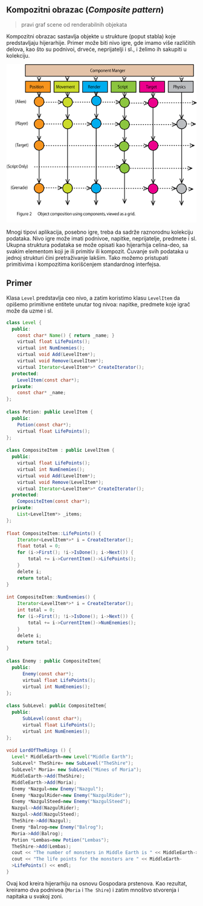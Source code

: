 ## Kompozitni obrazac (*Composite pattern*)

> pravi graf scene od renderabilnih objekata

Kompozitni obrazac sastavlja objekte u strukture (poput stabla) koje predstavljaju hijerarhije. Primer može biti nivo igre, gde imamo više različitih delova, kao što su podnivoi, drveće, neprijatelji i sl., i želimo ih sakupiti u kolekciju.

![composite-pattern](slike/composite-pattern.gif)

Mnogi tipovi aplikacija, posebno igre, treba da sadrže raznorodnu kolekciju podataka. Nivo igre može imati podnivoe, napitke, neprijatelje, predmete i sl. Ukupna struktura podataka se može opisati kao hijerarhija celina-deo, sa svakim elementom koji je ili primitiv ili kompozit. Čuvanje svih podataka u jednoj strukturi čini pretraživanje lakšim. Tako možemo pristupati primitivima i kompozitima korišćenjem standardnog interfejsa.

## Primer

Klasa `Level` predstavlja ceo nivo, a zatim koristimo klasu `LevelItem` da opišemo primitivne entitete unutar tog nivoa: napitke, predmete koje igrač može da uzme i sl.

```java
class Level {
  public:
    const char* Name() { return _name; }
    virtual float LifePoints();
    virtual int NumEnemies();
    virtual void Add(LevelItem*);
    virtual void Remove(LevelItem*);
    virtual Iterator<LevelItem*>* CreateIterator();
  protected:
    LevelItem(const char*);
  private:
    const char* _name;
};

class Potion: public LevelItem {
  public:
    Potion(const char*);
    virtual float LifePoints();
};

class CompositeItem : public LevelItem {
  public:
    virtual float LifePoints();
    virtual int NumEnemies();
    virtual void Add(LevelItem*);
    virtual void Remove(LevelItem*);
    virtual Iterator<LevelItem*>* CreateIterator();
  protected:
    CompositeItem(const char*);
  private:
    List<LevelItem*> _items;
};

float CompositeItem::LifePoints() {
    Iterator<LevelItem*>* i = CreateIterator();
    float total = 0;
    for (i->First(); !i->IsDone(); i->Next()) {
        total += i->CurrentItem()->LifePoints();
    }
    delete i;
    return total;
}

int CompositeItem::NumEnemies() {
    Iterator<LevelItem*>* i = CreateIterator();
    int total = 0;
    for (i->First(); !i->IsDone(); i->Next()) {
        total += i->CurrentItem()->NumEnemies();
    }
    delete i;
    return total;
}

class Enemy : public CompositeItem{
  public:
      Enemy(const char*);
      virtual float LifePoints();
      virtual int NumEnemies();
};

class SubLevel: public CompositeItem{
  public:
      SubLevel(const char*);
      virtual float LifePoints();
      virtual int NumEnemies();
};

void LordOfTheRings () {
  Level* MiddleEarth=new Level("Middle Earth");
  SubLevel* TheShire= new SubLevel("TheShire");
  SubLevel* Moria= new SubLevel("Mines of Moria");
  MiddleEarth->Add(TheShire);
  MiddleEarth->Add(Moria);
  Enemy *Nazgul=new Enemy("Nazgul");
  Enemy *NazgulRider=new Enemy("NazgulRider");
  Enemy *NazgulSteed=new Enemy("NazgulSteed");
  Nazgul->Add(NazgulRider);
  Nazgul->Add(NazgulSteed);
  TheShire->Add(Nazgul);
  Enemy *Balrog=new Enemy("Balrog");
  Moria->Add(Balrog);
  Potion *Lembas=new Potion("Lembas");
  TheShire->Add(Lembas);
  cout << "The number of monsters in Middle Earth is " << MiddleEarth->NumEnemies() << endl;
  cout << "The life points for the monsters are " << MiddleEarth-
  >LifePoints() << endl;
}
```

Ovaj kod kreira hijerarhiju na osnovu Gospodara prstenova. Kao rezultat, kreiramo dva podnivoa (`Moria` i `The Shire`) i zatim mnoštvo stvorenja i napitaka u svakoj zoni.